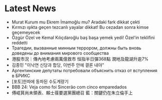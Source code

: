 # Latest News
-  Murat Kurum mu Ekrem İmamoğlu mu? Aradaki fark dikkat çekti
-  Kırmızı ışıkta geçen tezcanlı yayalar dikkat! Bu cezadan sonra kimse geçemeyecek
-  Özgür Özel ve Kemal Kılıçdaroğlu baş başa yemek yedi! Özel'in teklifini reddetti
-  Трагедии, вызванные минным террором, должны быть вновь доведены до внимания мирового сообщества
-  港股市況｜傳內地考慮兩萬億救市 恒指半日彈368點 潤地及龍湖升逾7%
-  김종민 "이낙연 신당과 합당, 이번주 안에 결론 내야"
-  Аргентинские депутаты потребовали объяснить отказ от вступления в БРИКС
-  [포토]한파에 동파된 수도계량기
-  BBB 24: Veja como foi Sincerão com cinco emparedados
-  傅崐萁尚未領表、賴士葆要選黨團總召 藍：關鍵仍在朱立倫手上
